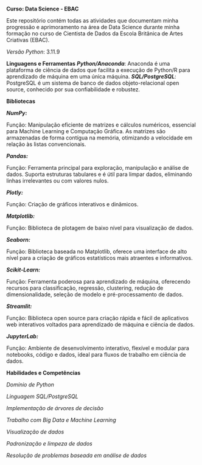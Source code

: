 **Curso: Data Science - EBAC**


Este repositório contém todas as atividades que documentam minha progressão e aprimoramento na área de Data Science durante minha formação no curso de Cientista de Dados da Escola Britânica de Artes Criativas (EBAC).


*Versão Python*: 3.11.9


**Linguagens e Ferramentas**
***Python/Anaconda***: Anaconda é uma plataforma de ciência de dados que facilita a execução de Python/R para aprendizado de máquina em uma única máquina.
***SQL/PostgreSQL***: PostgreSQL é um sistema de banco de dados objeto-relacional open source, conhecido por sua confiabilidade e robustez.


**Bibliotecas**

***NumPy:***

Função: Manipulação eficiente de matrizes e cálculos numéricos, essencial para Machine Learning e Computação Gráfica. As matrizes são armazenadas de forma contígua na memória, otimizando a velocidade em relação às listas convencionais.

***Pandas:***

Função: Ferramenta principal para exploração, manipulação e análise de dados. Suporta estruturas tabulares e é útil para limpar dados, eliminando linhas irrelevantes ou com valores nulos.

***Plotly:***

Função: Criação de gráficos interativos e dinâmicos.

***Matplotlib:***

Função: Biblioteca de plotagem de baixo nível para visualização de dados.

***Seaborn:***

Função: Biblioteca baseada no Matplotlib, oferece uma interface de alto nível para a criação de gráficos estatísticos mais atraentes e informativos.

***Scikit-Learn:***

Função: Ferramenta poderosa para aprendizado de máquina, oferecendo recursos para classificação, regressão, clustering, redução de dimensionalidade, seleção de modelo e pré-processamento de dados.

***Streamlit:***

Função: Biblioteca open source para criação rápida e fácil de aplicativos web interativos voltados para aprendizado de máquina e ciência de dados.

***JupyterLab:***

Função: Ambiente de desenvolvimento interativo, flexível e modular para notebooks, código e dados, ideal para fluxos de trabalho em ciência de dados.


**Habilidades e Competências**

*Domínio de Python*

*Linguagem SQL/PostgreSQL*

*Implementação de árvores de decisão*

*Trabalho com Big Data e Machine Learning*

*Visualização de dados*

*Padronização e limpeza de dados*

*Resolução de problemas baseada em análise de dados*
